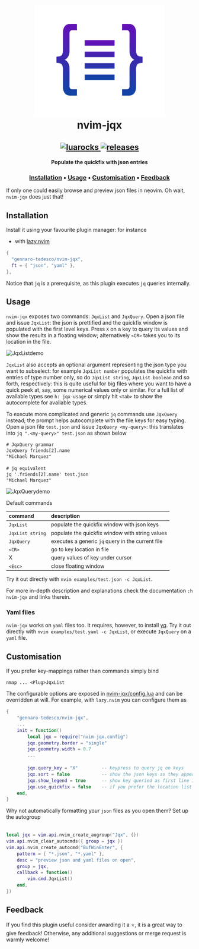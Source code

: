 <h1 align="center">
  <br>
  <img width="350" height="300" src="examples/logo.png">
  <br>
  nvim-jqx
  <br>
</h1>

<h2 align="center">
  <a href="https://luarocks.org/modules/gennaro-tedesco/nvim-jqx">
    <img alt="luarocks" src="https://img.shields.io/luarocks/v/gennaro-tedesco/nvim-jqx?logo=lua&color=2aa198&style=for-the-badge"/>
  </a>
  <a href="https://github.com/gennaro-tedesco/nvim-jqx/releases">
    <img alt="releases" src="https://img.shields.io/github/release/gennaro-tedesco/nvim-jqx?logo=neovim&color=2aa198&style=for-the-badge"/>
  </a>
</h2>

<h4 align="center">Populate the quickfix with json entries</h4>

<h3 align="center">
  <a href="#Installation">Installation</a> •
  <a href="#Usage">Usage</a> •
  <a href="#Customisation">Customisation</a> •
  <a href="#Feedback">Feedback</a>
</h3>

If only one could easily browse and preview json files in neovim. Oh wait, `nvim-jqx` does just that!

## Installation

Install it using your favourite plugin manager: for instance

- with [lazy.nvim](https://github.com/folke/lazy.nvim)

```lua
{
  "gennaro-tedesco/nvim-jqx",
  ft = { "json", "yaml" },
},
```

Notice that `jq` is a prerequisite, as this plugin executes `jq` queries internally.

## Usage

`nvim-jqx` exposes two commands: `JqxList` and `JqxQuery`.
Open a json file and issue `JqxList`: the json is prettified and the quickfix window is populated with the first level keys. Press `X` on a key to query its values and show the results in a floating window; alternatively `<CR>` takes you to its location in the file.

![JqxListdemo](https://user-images.githubusercontent.com/15387611/113495463-4bd24500-94f2-11eb-88b5-64c1ee965886.gif)

`JqxList` also accepts an optional argument representing the json type you want to subselect: for example `JqxList number` populates the quickfix with entries of type number only, so do `JqxList string`, `JqxList boolean` and so forth, respectively: this is quite useful for big files where you want to have a quick peek at, say, some numerical values only or similar. For a full list of available types see `h: jqx-usage` or simply hit `<Tab>` to show the autocomplete for available types.

To execute more complicated and generic `jq` commands use `JqxQuery` instead; the prompt helps autocomplete with the file keys for easy typing. Open a json file `test.json` and issue `JqxQuery <my-query>`: this translates into `jq ".<my-query>" test.json` as shown below

```
# JqxQuery grammar
JqxQuery friends[2].name
"Michael Marquez"

# jq equivalent
jq '.friends[2].name' test.json
"Michael Marquez"
```

![JqxQuerydemo](https://user-images.githubusercontent.com/15387611/113495732-ab7d2000-94f3-11eb-8781-0497771b60a1.gif)

Default commands

| command          | description                                       |
| :--------------- | :------------------------------------------------ |
| `JqxList`        | populate the quickfix window with json keys       |
| `JqxList string` | populate the quickfix window with string values   |
| `JqxQuery`       | executes a generic `jq` query in the current file |
| `<CR>`           | go to key location in file                        |
| X                | query values of key under cursor                  |
| `<Esc>`          | close floating window                             |

Try it out directly with `nvim examples/test.json -c JqxList`.

For more in-depth description and explanations check the documentation `:h nvim-jqx` and links therein.

### Yaml files

`nvim-jqx` works on `yaml` files too. It requires, however, to install [yq](https://github.com/mikefarah/yq). Try it out directly with `nvim examples/test.yaml -c JqxList`, or execute `JqxQuery` on a `yaml` file.

## Customisation

If you prefer key-mappings rather than commands simply bind

```
nmap ... <Plug>JqxList
```

The configurable options are exposed in [nvim-jqx/config.lua](https://github.com/gennaro-tedesco/nvim-jqx/blob/master/lua/nvim-jqx/config.lua) and can be overridden at will. For example, with `lazy.nvim` you can configure them as

```lua
{
    "gennaro-tedesco/nvim-jqx",
    ...
    init = function()
        local jqx = require("nvim-jqx.config")
        jqx.geometry.border = "single"
        jqx.geometry.width = 0.7
        ...

        jqx.query_key = "X"         -- keypress to query jq on keys
        jqx.sort = false            -- show the json keys as they appear instead of sorting them alphabetically
        jqx.show_legend = true      -- show key queried as first line in the jqx floating window
        jqx.use_quickfix = false    -- if you prefer the location list
    end,
}
```

Why not automatically formatting your `json` files as you open them? Set up the autogroup

```lua

local jqx = vim.api.nvim_create_augroup("Jqx", {})
vim.api.nvim_clear_autocmds({ group = jqx })
vim.api.nvim_create_autocmd("BufWinEnter", {
	pattern = { "*.json", "*.yaml" },
	desc = "preview json and yaml files on open",
	group = jqx,
	callback = function()
		vim.cmd.JqxList()
	end,
})
```

## Feedback

If you find this plugin useful consider awarding it a ⭐, it is a great way to give feedback! Otherwise, any additional suggestions or merge request is warmly welcome!
